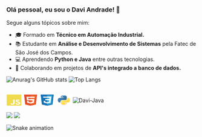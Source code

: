 ### Olá pessoal, eu sou o Davi Andrade! 👋

Segue alguns tópicos sobre mim:

- 🎓 Formado em **Técnico em Automação Industrial.**
- 📚 Estudante em **Análise e Desenvolvimento de Sistemas** pela Fatec de São José dos Campos.
- 💻 Aprendendo **Python e Java** entre outras tecnologias.
- 🤝 Colaborando em projetos de **API's integrado a banco de dados.**


![Anurag's GitHub stats](https://github-readme-stats.vercel.app/api?username=aandrade007&show_icons=true&theme=dark)
![Top Langs](https://github-readme-stats.vercel.app/api/top-langs/?username=aandrade007&layout=compact&theme=dark)

<div style="display: inline_block"><br>
  <img align="center" alt="Davi-Js" height="30" width="40" src="https://raw.githubusercontent.com/devicons/devicon/master/icons/javascript/javascript-plain.svg">
  <img align="center" alt="Davi-HTML" height="30" width="40" src="https://raw.githubusercontent.com/devicons/devicon/master/icons/html5/html5-original.svg">
  <img align="center" alt="Davi-CSS" height="30" width="40" src="https://raw.githubusercontent.com/devicons/devicon/master/icons/css3/css3-original.svg">
  <img align="center" alt="Davi-Python" height="30" width="40" src="https://raw.githubusercontent.com/devicons/devicon/master/icons/python/python-original.svg">
  <img align="center" alt="Davi-Java" height="30" width="40" src="https://cdn.jsdelivr.net/gh/devicons/devicon@latest/icons/java/java-original.svg"/>         
</div>
<br>
<div> 
  <a href="https://www.linkedin.com/in/daviandrade007/" target="_blank"><img src="https://img.shields.io/badge/-LinkedIn-%230077B5?style=for-the-badge&logo=linkedin&logoColor=white" target="_blank"></a> 
  <a href="mailto:amanciodavi2007@gmail.com" target="_blank"><img src="https://img.shields.io/badge/Gmail-D14836?style=for-the-badge&logo=gmail&logoColor=white" target="_blank"></a>
</div>

![Snake animation](https://aandrade007.github.io/aandrade007/output/github-contribution-grid-snake.svg)
